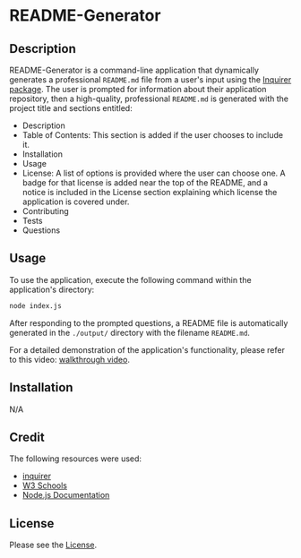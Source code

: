 # README-Generator

## Description

README-Generator is a command-line application that dynamically generates a professional `README.md` file from a user's input using the [Inquirer package](https://www.npmjs.com/package/inquirer). The user is prompted for information about their application repository, then a high-quality, professional `README.md` is generated with the project title and sections entitled:

* Description
* Table of Contents: This section is added if the user chooses to include it.
* Installation
* Usage
* License: A list of options is provided where the user can choose one. A badge for that license is added near the top of the README, and a notice is included in the License section explaining which license the application is covered under.
* Contributing
* Tests
* Questions

## Usage

To use the application, execute the following command within the application's directory:

```bash
node index.js
```

After responding to the prompted questions, a README file is automatically generated in the `./output/` directory with the filename `README.md`.

For a detailed demonstration of the application's functionality, please refer to this video: [walkthrough video](./assets/images/walkthrough.mp4).

## Installation

N/A

## Credit

The following resources were used:

* [inquirer](https://www.npmjs.com/package/inquirer)
* [W3 Schools](https://www.w3schools.com/)
* [Node.js Documentation](https://nodejs.org/en)

## License

Please see the [License](./LICENSE).
